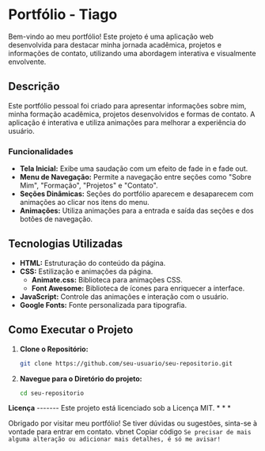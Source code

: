 # Portfólio - Tiago

Bem-vindo ao meu portfólio! Este projeto é uma aplicação web desenvolvida para destacar minha jornada acadêmica, projetos e informações de contato, utilizando uma abordagem interativa e visualmente envolvente.

## Descrição

Este portfólio pessoal foi criado para apresentar informações sobre mim, minha formação acadêmica, projetos desenvolvidos e formas de contato. A aplicação é interativa e utiliza animações para melhorar a experiência do usuário.

### Funcionalidades

- **Tela Inicial:** Exibe uma saudação com um efeito de fade in e fade out.
- **Menu de Navegação:** Permite a navegação entre seções como "Sobre Mim", "Formação", "Projetos" e "Contato".
- **Seções Dinâmicas:** Seções do portfólio aparecem e desaparecem com animações ao clicar nos itens do menu.
- **Animações:** Utiliza animações para a entrada e saída das seções e dos botões de navegação.

## Tecnologias Utilizadas

- **HTML:** Estruturação do conteúdo da página.
- **CSS:** Estilização e animações da página.
  - **Animate.css:** Biblioteca para animações CSS.
  - **Font Awesome:** Biblioteca de ícones para enriquecer a interface.
- **JavaScript:** Controle das animações e interação com o usuário.
- **Google Fonts:** Fonte personalizada para tipografia.

## Como Executar o Projeto

1. **Clone o Repositório:**
   ```bash
   git clone https://github.com/seu-usuario/seu-repositorio.git

2. **Navegue para o Diretório do projeto:**
   ```bash
   cd seu-repositorio

**Licença** 
------- Este projeto está licenciado sob a Licença MIT. * * * 

Obrigado por visitar meu portfólio! Se tiver dúvidas ou sugestões, sinta-se à vontade para entrar em contato. vbnet Copiar código 
`Se precisar de mais alguma alteração ou adicionar mais detalhes, é só me avisar!`



